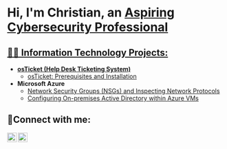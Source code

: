 <h1>Hi, I'm Christian, an <a href="https://linkedin.com/in/csoucy714/">Aspiring Cybersecurity Professional</h1>

<h2>👨‍💻 Information Technology Projects:</h2>

- <b>osTicket (Help Desk Ticketing System)</b>
  - [osTicket: Prerequisites and Installation](https://github.com/christiansoucy/osticket-prereq)
- <b>Microsoft Azure</b>
  - [Network Security Groups (NSGs) and Inspecting Network Protocols](https://github.com/christiansoucy/azure-network-protocols)
  - [Configuring On-premises Active Directory within Azure VMs](https://github.com/christiansoucy/configure-ad)

<h2>🤳Connect with me:</h2>


[<img align="left" alt="Christian | LinkedIn" width="22px" src="https://cdn.jsdelivr.net/npm/simple-icons@v3/icons/linkedin.svg" />][linkedin]
[<img align="left" alt="Christian | Instagram" width="22px" src="https://cdn.jsdelivr.net/npm/simple-icons@v3/icons/instagram.svg" />][instagram]


[instagram]: https://www.instagram.com/christian.soucy/
[linkedin]: https://linkedin.com/in/csoucy714/
